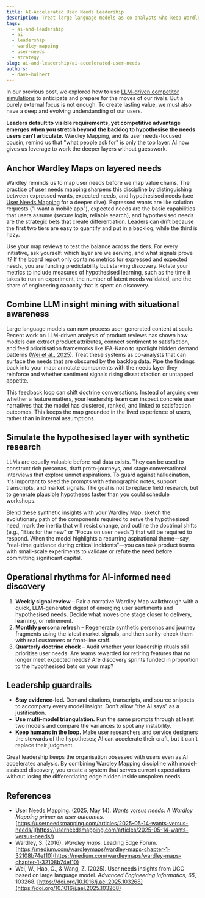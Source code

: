 ```yaml
---
title: AI-Accelerated User Needs Leadership
description: Treat large language models as co-analysts who keep Wardley Maps anchored on layered user needs instead of just today’s feature backlog.
tags:
  - ai-and-leadership
  - ai
  - leadership
  - wardley-mapping
  - user-needs
  - strategy
slug: ai-and-leadership/ai-accelerated-user-needs
authors:
  - dave-hulbert
---
```


In our previous post, we explored how to use [LLM-driven competitor simulations](/blog/ai-and-leadership/llm-competitor-map-simulations) to anticipate and prepare for the moves of our rivals. But a purely external focus is not enough. To create lasting value, we must also have a deep and evolving understanding of our users.

**Leaders default to visible requirements, yet competitive advantage emerges when you stretch beyond the backlog to hypothesise the needs users can’t articulate.** Wardley Mapping, and its user needs-focused cousin, remind us that "what people ask for" is only the top layer. AI now gives us leverage to work the deeper layers without guesswork.

<!-- truncate -->

## Anchor Wardley Maps on layered needs

Wardley reminds us to map user needs before we map value chains. The practice of [user needs mapping](/terms/user-needs-mapping) sharpens this discipline by distinguishing between expressed wants, expected needs, and hypothesised needs (see [User Needs Mapping](https://userneedsmapping.com/articles/2025-05-14-wants-versus-needs/) for a deeper dive). Expressed wants are like solution requests ("I want a mobile app"), expected needs are the basic capabilities that users assume (secure login, reliable search), and hypothesised needs are the strategic bets that create differentiation. Leaders can drift because the first two tiers are easy to quantify and put in a backlog, while the third is hazy.

Use your map reviews to test the balance across the tiers. For every initiative, ask yourself: which layer are we serving, and what signals prove it? If the board report only contains metrics for expressed and expected needs, you are funding predictability but starving discovery. Rotate your metrics to include measures of hypothesised learning, such as the time it takes to run an experiment, the number of latent needs validated, and the share of engineering capacity that is spent on discovery.

## Combine LLM insight mining with situational awareness

Large language models can now process user-generated content at scale. Recent work on LLM-driven analysis of product reviews has shown how models can extract product attributes, connect sentiment to satisfaction, and feed prioritisation frameworks like IPA-Kano to spotlight hidden demand patterns ([Wei et al., 2025](https://doi.org/10.1016/j.aei.2025.103268)). Treat these systems as co-analysts that can surface the needs that are obscured by the backlog data. Pipe the findings back into your map: annotate components with the needs layer they reinforce and whether sentiment signals rising dissatisfaction or untapped appetite.

This feedback loop can shift doctrine conversations. Instead of arguing over whether a feature matters, your leadership team can inspect concrete user narratives that the model has clustered, ranked, and linked to satisfaction outcomes. This keeps the map grounded in the lived experience of users, rather than in internal assumptions.

## Simulate the hypothesised layer with synthetic research

LLMs are equally valuable before real data exists. They can be used to construct rich personas, draft proto-journeys, and stage conversational interviews that explore unmet aspirations. To guard against hallucination, it's important to seed the prompts with ethnographic notes, support transcripts, and market signals. The goal is not to replace field research, but to generate plausible hypotheses faster than you could schedule workshops.

Blend these synthetic insights with your Wardley Map: sketch the evolutionary path of the components required to serve the hypothesised need, mark the inertia that will resist change, and outline the doctrinal shifts (e.g., "Bias for the new" or "Focus on user needs") that will be required to respond. When the model highlights a recurring aspirational theme—say, "real-time guidance during critical incidents"—you can task product teams with small-scale experiments to validate or refute the need before committing significant capital.

## Operational rhythms for AI-informed need discovery

1. **Weekly signal review** – Pair a narrative Wardley Map walkthrough with a quick, LLM-generated digest of emerging user sentiments and hypothesised needs. Decide what moves one stage closer to delivery, learning, or retirement.
2. **Monthly persona refresh** – Regenerate synthetic personas and journey fragments using the latest market signals, and then sanity-check them with real customers or front-line staff.
3. **Quarterly doctrine check** – Audit whether your leadership rituals still prioritise user needs. Are teams rewarded for retiring features that no longer meet expected needs? Are discovery sprints funded in proportion to the hypothesised bets on your map?

## Leadership guardrails

- **Stay evidence-led.** Demand citations, transcripts, and source snippets to accompany every model insight. Don't allow "the AI says" as a justification.
- **Use multi-model triangulation.** Run the same prompts through at least two models and compare the variances to spot any instability.
- **Keep humans in the loop.** Make user researchers and service designers the stewards of the hypotheses; AI can accelerate their craft, but it can't replace their judgment.

Great leadership keeps the organisation obsessed with users even as AI accelerates analysis. By combining Wardley Mapping discipline with model-assisted discovery, you create a system that serves current expectations without losing the differentiating edge hidden inside unspoken needs.

## References

- User Needs Mapping. (2025, May 14). *Wants versus needs: A Wardley Mapping primer on user outcomes.* [https://userneedsmapping.com/articles/2025-05-14-wants-versus-needs/](https://userneedsmapping.com/articles/2025-05-14-wants-versus-needs/)
- Wardley, S. (2016). *Wardley maps.* Leading Edge Forum. [https://medium.com/wardleymaps/wardley-maps-chapter-1-32108b74ef10](https://medium.com/wardleymaps/wardley-maps-chapter-1-32108b74ef10)
- Wei, W., Hao, C., & Wang, Z. (2025). User needs insights from UGC based on large language model. *Advanced Engineering Informatics, 65*, 103268. [https://doi.org/10.1016/j.aei.2025.103268](https://doi.org/10.1016/j.aei.2025.103268)

